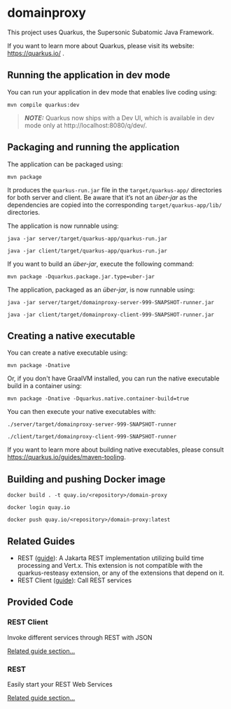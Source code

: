 # domainproxy

This project uses Quarkus, the Supersonic Subatomic Java Framework.

If you want to learn more about Quarkus, please visit its website: https://quarkus.io/ .

## Running the application in dev mode

You can run your application in dev mode that enables live coding using:
```shell script
mvn compile quarkus:dev
```

> **_NOTE:_**  Quarkus now ships with a Dev UI, which is available in dev mode only at http://localhost:8080/q/dev/.

## Packaging and running the application

The application can be packaged using:
```shell script
mvn package
```
It produces the `quarkus-run.jar` file in the `target/quarkus-app/` directories for both server and client.
Be aware that it’s not an _über-jar_ as the dependencies are copied into the corresponding `target/quarkus-app/lib/` directories.

The application is now runnable using:

`java -jar server/target/quarkus-app/quarkus-run.jar`

`java -jar client/target/quarkus-app/quarkus-run.jar`

If you want to build an _über-jar_, execute the following command:
```shell script
mvn package -Dquarkus.package.jar.type=uber-jar
```

The application, packaged as an _über-jar_, is now runnable using:

`java -jar server/target/domainproxy-server-999-SNAPSHOT-runner.jar`

`java -jar client/target/domainproxy-client-999-SNAPSHOT-runner.jar`

## Creating a native executable

You can create a native executable using:
```shell script
mvn package -Dnative
```

Or, if you don't have GraalVM installed, you can run the native executable build in a container using:
```shell script
mvn package -Dnative -Dquarkus.native.container-build=true
```

You can then execute your native executables with:

`./server/target/domainproxy-server-999-SNAPSHOT-runner`

`./client/target/domainproxy-client-999-SNAPSHOT-runner`

If you want to learn more about building native executables, please consult https://quarkus.io/guides/maven-tooling.

## Building and pushing Docker image

`docker build . -t quay.io/<repository>/domain-proxy`

`docker login quay.io`

`docker push quay.io/<repository>/domain-proxy:latest`

## Related Guides

- REST ([guide](https://quarkus.io/guides/rest)): A Jakarta REST implementation utilizing build time processing and Vert.x. This extension is not compatible with the quarkus-resteasy extension, or any of the extensions that depend on it.
- REST Client ([guide](https://quarkus.io/guides/rest-client)): Call REST services

## Provided Code

### REST Client

Invoke different services through REST with JSON

[Related guide section...](https://quarkus.io/guides/rest-client)

### REST

Easily start your REST Web Services

[Related guide section...](https://quarkus.io/guides/getting-started-reactive#reactive-jax-rs-resources)
